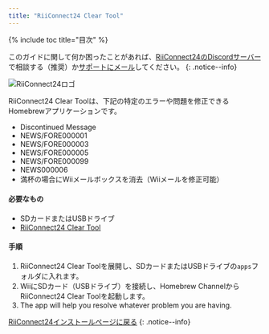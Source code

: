 ```yaml
---
title: "RiiConnect24 Clear Tool"
---
```


{% include toc title="目次" %}

このガイドに関して何か困ったことがあれば、[RiiConnect24のDiscordサーバー](https://discord.gg/rc24)で相談する（推奨）か[サポートにメール](mailto:support@riiconnect24.net)してください。
{: .notice--info}

![RiiConnect24ロゴ](/images/WiiRC24Logo.jpg)

RiiConnect24 Clear Toolは、下記の特定のエラーや問題を修正できるHomebrewアプリケーションです。

+ Discontinued Message
+ NEWS/FORE000001
+ NEWS/FORE000003
+ NEWS/FORE000005
+ NEWS/FORE000099
+ NEWS000006
+ 満杯の場合にWiiメールボックスを消去（Wiiメールを修正可能）

#### 必要なもの
* SDカードまたはUSBドライブ
* [RiiConnect24 Clear Tool](https://oscwii.org/library/app/RC24-Clear-Tool)

#### 手順

1. RiiConnect24 Clear Toolを展開し、SDカードまたはUSBドライブの`apps`フォルダに入れます。
2. WiiにSDカード（USBドライブ）を接続し、Homebrew ChannelからRiiConnect24 Clear Toolを起動します。
3. The app will help you resolve whatever problem you are having.

[RiiConnect24インストールページに戻る](riiconnect24)
{: .notice--info}
